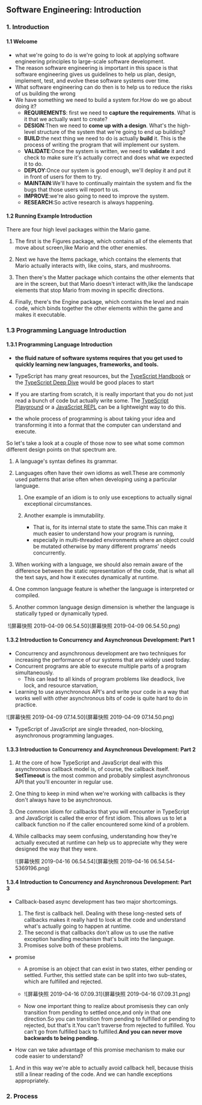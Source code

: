 ## Software Engineering: Introduction

### 1. Introduction

#### 1.1 Welcome 

- what we're going to do is we're going to look at applying software engineering principles
  to large-scale software development.
- The reason software engineering is important in this space is that software engineering gives us
  guidelines to help us plan, design, implement, test, and evolve these software systems over time.
- What software engineering can do then is to help us to reduce the risks of us building the wrong 
- We have something we need to build a system for.How do we go about doing it?
  - **REQUIREMENTS**: first we need to **capture the requirements**. What is it that we actually want to create?
  - **DESIGN**:Then we need to **come up with a design**. What's the high-level structure of the system that we're going to end up building?
  - **BUILD**:the next thing we need to do is actually **build** it. This is the process of writing the program that will implement our system.
  -  **VALIDATE**:Once the system is written, we need to **validate** it and check to make sure it's actually correct and does what we expected it to do.
  - **DEPLOY**:Once our system is good enough, we'll deploy it and put it in front of users for them to try.
  - **MAINTAIN**:We'll have to continually maintain the system and fix the bugs that those users will report to us.
  - **IMPROVE**:we're also going to need to improve the system.
  - **RESEARCH**:So active research is always happening.

#### 1.2 Running Example Introduction

There are four high level packages within the Mario game.

1. The first is the Figures package, which contains all of the elements that move about screen,like Mario and the other enemies.
2. Next we have the Items package, which contains the elements that Mario actually interacts with, like coins, stars, and mushrooms.

3. Then there's the Matter package which contains the other elements that are in the screen, but that Mario doesn't interact with,like the landscape elements that stop Mario from moving in specific directions.
4. Finally, there's the Engine package, which contains the level and main code, which binds together the other elements within the game and makes it executable.

### 1.3 Programming Language Introduction

#### 1.3.1 Programming Language Introduction

- **the fluid nature of software systems requires that you get used to quickly learning new languages, frameworks, and tools.**

- TypeScript has many great resources, but the [TypeScript Handbook](http://www.typescriptlang.org/docs/handbook/basic-types.html) or the [TypeScript Deep Dive](https://basarat.gitbooks.io/typescript/content/docs/getting-started.html) would be good places to start
- If you are starting from scratch, it is really important that you do not just read a bunch of code but actually write some. The [TypeScript Playground](http://www.typescriptlang.org/play/index.html) or a [JavaScript REPL](https://repl.it/languages/javascript) can be a lightweight way to do this.

- the whole process of programming is about taking your idea and transforming it into a format that the computer can understand and execute.

So let's take a look at a couple of those now to see what some common different design points on that spectrum are.

1. A language's syntax defines its grammar.

2. Languages often have their own idioms as well.These are commonly used patterns that arise often when developing using a particular language.

   1. One example of an idiom is to only use exceptions to actually signal exceptional circumstances.

   2. Another example is immutability.

      - That is, for its internal state to state the same.This can make it much easier to understand how your program is running,
      - especially in multi-threaded environments where an object could be mutated otherwise by many different programs' needs concurrently.

3. When working with a language, we should also remain aware of the difference between the static representation of the code, that is what all the text says, and how it executes dynamically at runtime.
4. One common language feature is whether the language is interpreted or compiled.
5. Another common language design dimension is whether the language is statically typed or dynamically typed.

​      ![屏幕快照 2019-04-09 06.54.50](屏幕快照 2019-04-09 06.54.50.png)

#### 1.3.2 Introduction to Concurrency and Asynchronous Development: Part 1

- Concurrency and asynchronous development are two techniques for increasing the performance of our systems that are widely used today.
- Concurrent programs are able to execute multiple parts of a program simultaneously.
  - This can lead to all kinds of program problems like deadlock, live lock, and resource starvation,
- Learning to use asynchronous API's and write your code in a way that works well with other asynchronous bits of code is quite hard to do in practice.

![屏幕快照 2019-04-09 07.14.50](屏幕快照 2019-04-09 07.14.50.png)

- TypeScript of JavaScript are single threaded, non-blocking, asynchronous programming languages.



#### 1.3.3 Introduction to Concurrency and Asynchronous Development: Part 2

1. At the core of how TypeScript and JavaScript deal with this asynchronous callback model is, of course, the callback itself. **SetTimeout** is the most common and probably simplest asynchronous API that you'll encounter in regular use.

2. One thing to keep in mind when we're working with callbacks is they don't always have to be asynchronous.

3. One common idiom for callbacks that you will encounter in TypeScript and JavaScript is called the error of first idiom. This allows us to let a callback function no if the caller encountered some kind of a problem.

4. While callbacks may seem confusing, understanding how they're actually executed at runtime can help us to appreciate why they were designed the way that they were.

   ![屏幕快照 2019-04-16 06.54.54](屏幕快照 2019-04-16 06.54.54-5369196.png)

#### 1.3.4 Introduction to Concurrency and Asynchronous Development: Part 3

- Callback-based async development has two major shortcomings.

  1. The first is callback hell. Dealing with these long-nested sets of callbacks makes it really hard to look at the code and understand what's actually going to happen at runtime.
  2. The second is that callbacks don't allow us to use the native exception handling mechanism that's built into the language.
  3. Promises solve both of these problems.

- promise

  - A promise is an object that can exist in two states, either pending or settled. Further, this settled state can be split into two sub-states, which are fulfilled and rejected.
  - ![屏幕快照 2019-04-16 07.09.31](屏幕快照 2019-04-16 07.09.31.png)

  

  - Now one important thing to realize about promisesis they can only transition from pending to settled once,and only in that one direction.So you can transition from pending to fulfilled or pending to rejected, but that's it.You can't traverse from rejected to fulfilled. You can't go from fulfilled back to fulfilled.**And you can never move backwards to being pending.**

- How can we take advantage of this promise mechanism to make our code easier to understand?

1. And in this way we're able to actually avoid callback hell, because thisis still a linear reading of the code. And we can handle exceptions appropriately.

### 2. Process  